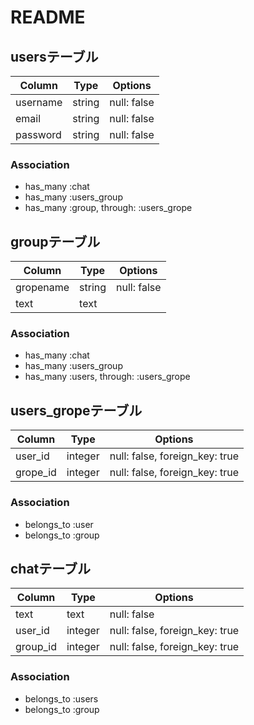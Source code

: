 # README

## usersテーブル
|Column|Type|Options|
|------|----|-------|
|username|string|null: false|
|email|string|null: false|
|password|string|null: false|
### Association
- has_many :chat
- has_many :users_group
- has_many :group,  through:  :users_grope

## groupテーブル
|Column|Type|Options|
|------|----|-------|
|gropename|string|null: false|
|text|text||
### Association
- has_many :chat
- has_many :users_group
- has_many :users,  through:  :users_grope

## users_gropeテーブル
|Column|Type|Options|
|------|----|-------|
|user_id|integer|null: false, foreign_key: true|
|grope_id|integer|null: false, foreign_key: true|
### Association
- belongs_to :user
- belongs_to :group

## chatテーブル
|Column|Type|Options|
|------|----|-------|
|text|text|null: false|
|user_id|integer|null: false, foreign_key: true|
|group_id|integer|null: false, foreign_key: true|
### Association
- belongs_to :users
- belongs_to :group